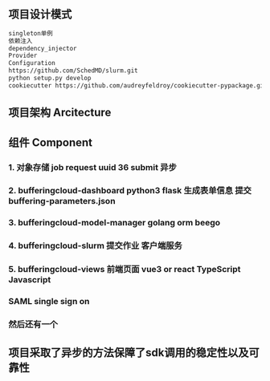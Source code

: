 ## 项目设计模式
```Bash
singleton单例
依赖注入
dependency_injector
Provider
Configuration
https://github.com/SchedMD/slurm.git
python setup.py develop
cookiecutter https://github.com/audreyfeldroy/cookiecutter-pypackage.git
```

## 项目架构 Arcitecture

## 组件 Component
### 1. 对象存储 job request uuid 36 submit 异步
### 2. bufferingcloud-dashboard python3 flask 生成表单信息 提交 buffering-parameters.json 
### 3. bufferingcloud-model-manager golang orm beego 
### 4. bufferingcloud-slurm 提交作业 客户端服务
### 5. bufferingcloud-views 前端页面 vue3 or react TypeScript Javascript
### SAML single sign on 
### 然后还有一个                        
## 项目采取了异步的方法保障了sdk调用的稳定性以及可靠性
## 